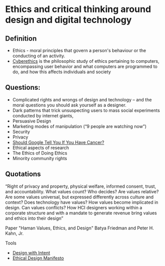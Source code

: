 
# Ethics and critical thinking around design and digital technology

## Definition
- Ethics - moral principles that govern a person's behaviour or the conducting of an activity. 
- [Cyberethics](https://en.wikipedia.org/wiki/Cyberethics) is the philosophic study of ethics pertaining to computers, encompassing user behavior and what computers are programmed to do, and how this affects individuals and society

## Questions: 
- Complicated rights and wrongs of design and technology – and the moral questions you should ask yourself as a designer.
- Dark patterns that trick unsuspecting users to mass social experiments conducted by internet giants,
- Persuasive Design
- Marketing modes of manipulation (“9 people are watching now”)
- Security
- Privacy
- [Should Google Tell You If You Have Cancer?](https://www.fastcodesign.com/3058943/the-ux-of-ethics-should-google-tell-you-if-you-have-cancer)
- Ethical aspects of research
- The Ethics of Doing Ethics
- Minority community rights


## Quotations 
“Right of privacy and property, physical welfare, informed consent, trust, and accountability. What values count? Who decides? Are values relative? Are some values universal, but expressed differently across culture and context? Does technology have values? How values become implicated in design. Can values conflicts? How HCI designers working within a corporate structure and with a mandate to generate revenue bring values and ethics into their design”

Paper "Haman Values, Ethics, and Design" Batya Friedman and Peter H. Kahn, Jr.

Tools
- [Design with Intent](http://designwithintent.co.uk/introduction-to-the-design-with-intent-toolkit/)
- [Ethical Design Manifesto](https://ind.ie/ethical-design/)
